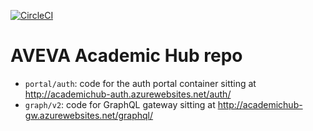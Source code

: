 [![CircleCI](https://circleci.com/gh/academic-hub/academic-hub.svg?style=shield&circle-token=a9c5133fb2697b518238c3afc2a85fc99a5cb762)](https://circleci.com/gh/academic-hub/academic-hub?circle-token=a9c5133fb2697b518238c3afc2a85fc99a5cb762)

# AVEVA Academic Hub repo

* `portal/auth`: code for the auth portal container sitting at http://academichub-auth.azurewebsites.net/auth/
* `graph/v2`: code for GraphQL gateway sitting at http://academichub-gw.azurewebsites.net/graphql/

